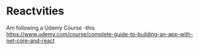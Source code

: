 # Reactvities

Am following a Udemy Course -this https://www.udemy.com/course/complete-guide-to-building-an-app-with-net-core-and-react

